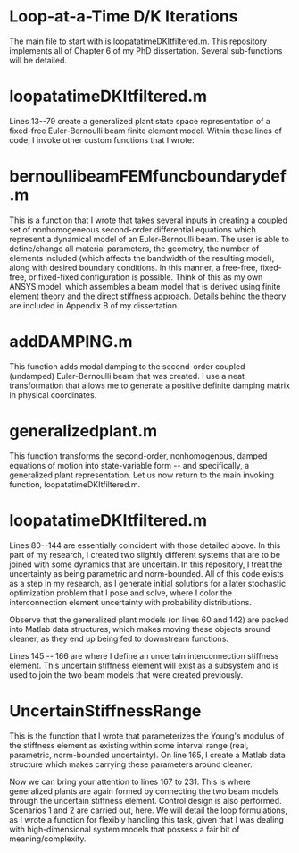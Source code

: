 
# Loop-at-a-Time D/K Iterations
The main file to start with is loopatatimeDKItfiltered.m.  This repository implements all of Chapter 6 of my PhD dissertation.  Several sub-functions will be detailed.  


# loopatatimeDKItfiltered.m

Lines 13--79 create a generalized plant state space representation of a fixed-free Euler-Bernoulli beam finite element model.  Within these lines of code, I invoke other custom functions that I wrote: 

# bernoullibeamFEMfuncboundarydef.m
This is a function that I wrote that takes several inputs in creating a coupled set of nonhomogeneous second-order differential equations which represent a dynamical model of an Euler-Bernoulli beam.  The user is able to define/change all material parameters, the geometry, the number of elements included (which affects the bandwidth of the resulting model), along with desired boundary conditions.  In this manner, a free-free, fixed-free, or fixed-fixed configuration is possible. Think of this as my own ANSYS model, which assembles a beam model that is derived using finite element theory and the direct stiffness approach.  Details behind the theory are included in Appendix B of my dissertation. 

# addDAMPING.m
This function adds modal damping to the second-order coupled (undamped) Euler-Bernoulli beam that was created.  I use a neat transformation that allows me to generate a positive definite damping matrix in physical coordinates.

# generalizedplant.m
This function transforms the second-order, nonhomogenous, damped equations of motion into state-variable form -- and specifically, a generalized plant representation.  Let us now return to the main invoking function, loopatatimeDKItfiltered.m.

# loopatatimeDKItfiltered.m
Lines 80--144 are essentially coincident with those detailed above.  In this part of my research, I created two slightly different systems that are to be joined with some dynamics that are uncertain.  In this repository, I treat the uncertainty as being parametric and norm-bounded.  All of this code exists as a step in my research, as I generate initial solutions for a later stochastic optimization problem that I pose and solve, where I color the interconnection element uncertainty with probability distributions.

Observe that the generalized plant models (on lines 60 and 142) are packed into Matlab data structures, which makes moving these objects around cleaner, as they end up being fed to downstream functions.

Lines 145 -- 166 are where I define an uncertain interconnection stiffness element.  This uncertain stiffness element will exist as a subsystem and is used to join the two beam models that were created previously.

# UncertainStiffnessRange
This is the function that I wrote that parameterizes the Young's modulus of the stiffness element as existing within some interval range (real, parametric, norm-bounded uncertainty).  On line 165, I create a Matlab data structure which makes carrying these parameters around cleaner.  

Now we can bring your attention to lines 167 to 231.  This is where generalized plants are again formed by connecting the two beam models through the uncertain stiffness element.  Control design is also performed.  Scenarios 1 and 2 are carried out, here.  We will detail the loop formulations, as I wrote a function for flexibly handling this task, given that I was dealing with high-dimensional system models that possess a fair bit of meaning/complexity.


